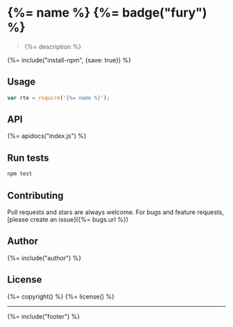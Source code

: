 # {%= name %} {%= badge("fury") %}

> {%= description %}

{%= include("install-npm", {save: true}) %}

## Usage

```js
var rte = require('{%= name %}');
```

## API
{%= apidocs("index.js") %}


## Run tests

```bash
npm test
```

## Contributing
Pull requests and stars are always welcome. For bugs and feature requests, [please create an issue]({%= bugs.url %})


## Author
{%= include("author") %}

## License
{%= copyright() %}
{%= license() %}

***

{%= include("footer") %}
